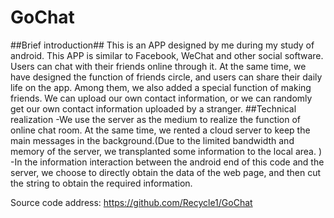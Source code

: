 # GoChat

##Brief introduction##
This is an APP designed by me during my study of android. This APP is similar to Facebook, WeChat and other social software. Users can chat with their friends online through it. At the same time, we have designed the function of friends circle, and users can share their daily life on the app. Among them, we also added a special function of making friends. We can upload our own contact information, or we can randomly get our own contact information uploaded by a stranger.
##Technical realization
-We use the server as the medium to realize the function of online chat room. At the same time, we rented a cloud server to keep the main messages in the background.(Due to the limited bandwidth and memory of the server, we transplanted some information to the local area. )
-In the information interaction between the android end of this code and the server, we choose to directly obtain the data of the web page, and then cut the string to obtain the required information.

Source code address: https://github.com/Recycle1/GoChat
